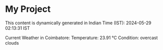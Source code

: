 # My Project

This content is dynamically generated in Indian Time (IST): 2024-05-29 02:13:31 IST


Current Weather in Coimbatore:
Temperature: 23.91 °C
Condition: overcast clouds
